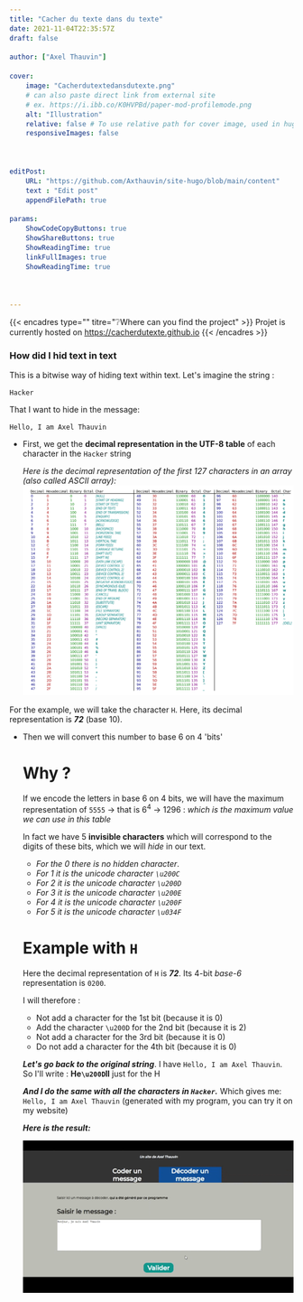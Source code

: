 ```yaml
---
title: "Cacher du texte dans du texte"
date: 2021-11-04T22:35:57Z
draft: false

author: ["Axel Thauvin"]

cover:
    image: "Cacherdutextedansdutexte.png"
    # can also paste direct link from external site
    # ex. https://i.ibb.co/K0HVPBd/paper-mod-profilemode.png
    alt: "Illustration"
    relative: false # To use relative path for cover image, used in hugo Page-bundles
    responsiveImages: false
    


editPost:
    URL: "https://github.com/Axthauvin/site-hugo/blob/main/content"
    text : "Edit post"
    appendFilePath: true

params:
    ShowCodeCopyButtons: true
    ShowShareButtons: true
    ShowReadingTime: true
    linkFullImages: true
    ShowReadingTime: true



---
```


{{< encadres type="" titre="❔Where can you find the project" >}}
  Projet is currently hosted on <a href="https://cacherdutexte.github.io">https://cacherdutexte.github.io</a>
{{< /encadres >}}


###  How did I hid text in text 
This is a bitwise way of hiding text within text.
Let's imagine the string :
```
Hacker
```
That I want to hide in the message:
```
Hello, I am Axel Thauvin
``` 

- First, we get the **decimal representation in the UTF-8 table** of each character in the `Hacker` string

  *Here is the decimal representation of the first 127 characters in an array (also called ASCII array):*
  ![Tableau ascii](https://github.com/Axthauvin/cacher-du-texte-dans-du-texte/blob/main/images/UTF8-TABLE.png?raw=true)


For the example, we will take the character `H`.
Here, its decimal representation is ***72*** (base 10).

- Then we will convert this number to base 6 on 4 'bits'
  # Why ?
  If we encode the letters in base 6 on 4 bits, we will have the maximum representation of `5555` -> that is 6<sup>4</sup> -> 1296 : *which is the maximum value we can use in this table*
  
  In fact we have 5 **invisible characters** which will correspond to the digits of these bits, which we will *hide* in our text.
  - *For the 0 there is no hidden character*.
  - *For 1 it is the unicode character `\u200C`*
  - *For 2 it is the unicode character `\u200D`*
  - *For 3 it is the unicode character `\u200E`*
  - *For 4 it is the unicode character `\u200F`*
  - *For 5 it is the unicode character `\u034F`*
  
  # Example with `H`
  
  Here the decimal representation of `H` is ***72***.
  Its 4-bit *base-6* representation is `0200`.
  
  I will therefore :
  - Not add a character for the 1st bit (because it is 0)
  - Add the character `\u200D` for the 2nd bit (because it is 2)
  - Not add a character for the 3rd bit (because it is 0)
   - Do not add a character for the 4th bit (because it is 0)
  
  ***Let's go back to the original string***.
  I have `Hello, I am Axel Thauvin`.
  So I'll write : **He`\u200D`ll** just for the H
  
  ***And I do the same with all the characters in `Hacker`.***
  Which gives me: 
  `He‍‍llo‍,‏‍‌ ‏‍I‏‌‎ a‍‍͏m͏‏ ‍‎‏A͏x‍‎e‌͏l͏ T‍h‏a͏uv‎i‌n` (generated with my program, you can try it on my website)
  
  ***Here is the result:***
  
  ![Image gif](https://github.com/Axthauvin/cacher-du-texte-dans-du-texte/raw/main/images/VideoIllustration.gif)